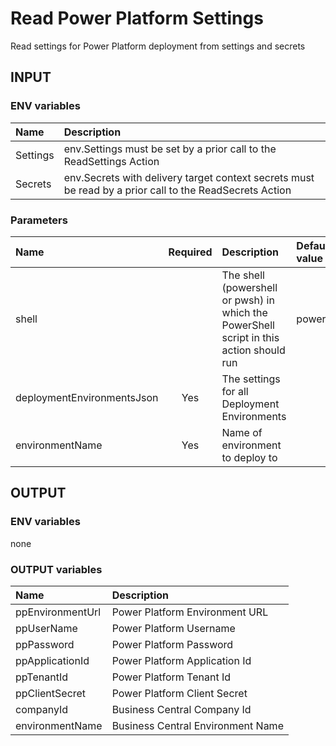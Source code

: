 # Read Power Platform Settings

Read settings for Power Platform deployment from settings and secrets

## INPUT

### ENV variables

| Name | Description |
| :-- | :-- |
| Settings | env.Settings must be set by a prior call to the ReadSettings Action |
| Secrets | env.Secrets with delivery target context secrets must be read by a prior call to the ReadSecrets Action |

### Parameters

| Name | Required | Description | Default value |
| :-- | :-: | :-- | :-- |
| shell | | The shell (powershell or pwsh) in which the PowerShell script in this action should run | powershell |
| deploymentEnvironmentsJson | Yes | The settings for all Deployment Environments | |
| environmentName | Yes | Name of environment to deploy to | |

## OUTPUT

### ENV variables

none

### OUTPUT variables

| Name | Description |
| :-- | :-- |
| ppEnvironmentUrl | Power Platform Environment URL |
| ppUserName | Power Platform Username |
| ppPassword | Power Platform Password |
| ppApplicationId | Power Platform Application Id |
| ppTenantId | Power Platform Tenant Id |
| ppClientSecret | Power Platform Client Secret |
| companyId | Business Central Company Id |
| environmentName | Business Central Environment Name |
